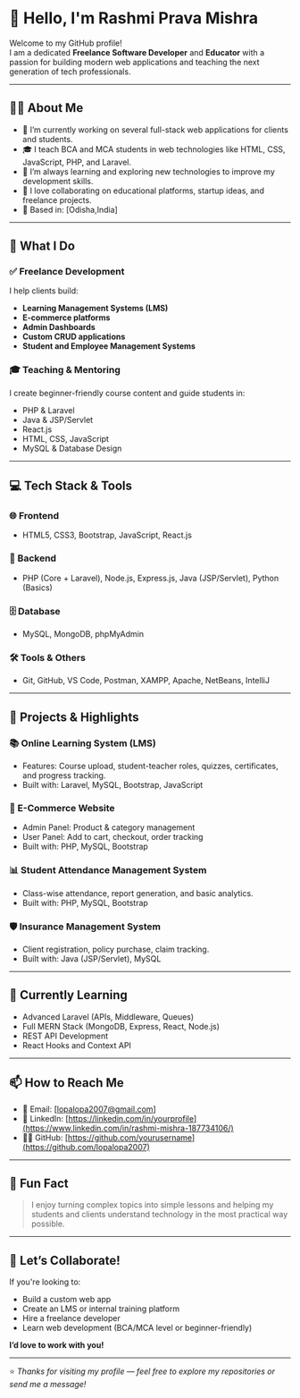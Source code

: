 # 👋 Hello, I'm Rashmi Prava Mishra

Welcome to my GitHub profile!  
I am a dedicated **Freelance Software Developer** and **Educator** with a passion for building modern web applications and teaching the next generation of tech professionals.

---

## 👨‍💻 About Me

- 🔭 I’m currently working on several full-stack web applications for clients and students.
- 🎓 I teach BCA and MCA students in web technologies like HTML, CSS, JavaScript, PHP, and Laravel.
- 🌱 I’m always learning and exploring new technologies to improve my development skills.
- 🤝 I love collaborating on educational platforms, startup ideas, and freelance projects.
- 📍 Based in: [Odisha,India]

---

## 💼 What I Do

### ✅ Freelance Development
I help clients build:
- **Learning Management Systems (LMS)**
- **E-commerce platforms**
- **Admin Dashboards**
- **Custom CRUD applications**
- **Student and Employee Management Systems**
  
### 🎓 Teaching & Mentoring
I create beginner-friendly course content and guide students in:
- PHP & Laravel
- Java & JSP/Servlet
- React.js
- HTML, CSS, JavaScript
- MySQL & Database Design

---

## 💻 Tech Stack & Tools

### 🌐 Frontend
- HTML5, CSS3, Bootstrap, JavaScript, React.js

### 🧠 Backend
- PHP (Core + Laravel), Node.js, Express.js, Java (JSP/Servlet), Python (Basics)

### 🗄️ Database
- MySQL, MongoDB, phpMyAdmin

### 🛠️ Tools & Others
- Git, GitHub, VS Code, Postman, XAMPP, Apache, NetBeans, IntelliJ

---

## 🧩 Projects & Highlights

### 📚 Online Learning System (LMS)
- Features: Course upload, student-teacher roles, quizzes, certificates, and progress tracking.
- Built with: Laravel, MySQL, Bootstrap, JavaScript

### 🛒 E-Commerce Website
- Admin Panel: Product & category management  
- User Panel: Add to cart, checkout, order tracking  
- Built with: PHP, MySQL, Bootstrap

### 📊 Student Attendance Management System
- Class-wise attendance, report generation, and basic analytics.
- Built with: PHP, MySQL, Bootstrap

### 🛡️ Insurance Management System
- Client registration, policy purchase, claim tracking.
- Built with: Java (JSP/Servlet), MySQL

---

## 🧠 Currently Learning

- Advanced Laravel (APIs, Middleware, Queues)
- Full MERN Stack (MongoDB, Express, React, Node.js)
- REST API Development
- React Hooks and Context API

---

## 📫 How to Reach Me

- 📧 Email: [lopalopa2007@gmail.com]  
- 🔗 LinkedIn: [https://linkedin.com/in/yourprofile](https://www.linkedin.com/in/rashmi-mishra-187734106/)  
- 🧑‍💻 GitHub: [https://github.com/yourusername](https://github.com/lopalopa2007)

---

## 🏅 Fun Fact

> I enjoy turning complex topics into simple lessons and helping my students and clients understand technology in the most practical way possible.

---

## 💬 Let’s Collaborate!

If you're looking to:
- Build a custom web app  
- Create an LMS or internal training platform  
- Hire a freelance developer  
- Learn web development (BCA/MCA level or beginner-friendly)

**I’d love to work with you!**

---

⭐ *Thanks for visiting my profile — feel free to explore my repositories or send me a message!*
